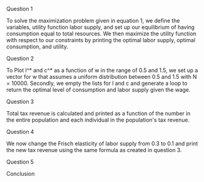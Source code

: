 Question 1

To solve the maximization problem given in equation 1, we define the variables, utility function labor supply, and set up our equilibrium of having consumption equal to total resources. We then maximize the utility function with respect to our constraints by printing the optimal labor supply, optimal consumption, and utility.

Question 2

To Plot l^* and c^* as a function of w in the range of 0.5 and 1.5, we set up a vector for w that assumes a uniform distribution between 0.5 and 1.5 with N = 10000. Secondly, we empty the lists for l and c and generate a loop to return the optimal level of consumption and labor supply given the wage.

Question 3

Total tax revenue is calculated and printed as a function of the number in the entire population and each individual in the population's tax revenue.

Question 4

We now change the Frisch elasticity of labor supply from 0.3 to 0.1 and print the new tax revenue using the same formula as created in question 3.

Question 5

Conclusion
